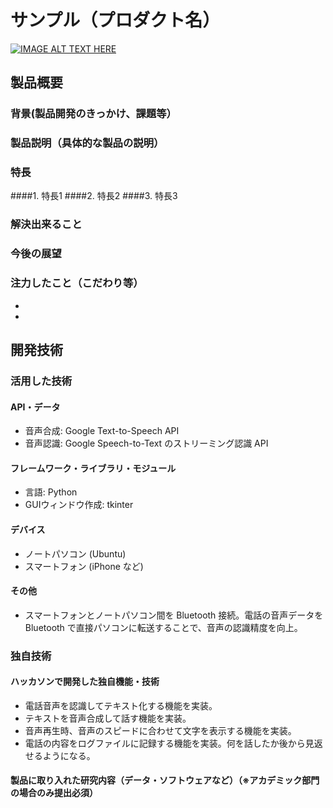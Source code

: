 # サンプル（プロダクト名）

[![IMAGE ALT TEXT HERE](https://jphacks.com/wp-content/uploads/2021/07/JPHACKS2021_ogp.jpg)](https://www.youtube.com/watch?v=LUPQFB4QyVo)

## 製品概要
### 背景(製品開発のきっかけ、課題等）
### 製品説明（具体的な製品の説明）
### 特長
####1. 特長1
####2. 特長2
####3. 特長3

### 解決出来ること
### 今後の展望
### 注力したこと（こだわり等）
* 
* 

## 開発技術
### 活用した技術
#### API・データ
* 音声合成: Google Text-to-Speech API
* 音声認識: Google Speech-to-Text のストリーミング認識 API

#### フレームワーク・ライブラリ・モジュール
* 言語: Python
* GUIウィンドウ作成: tkinter

#### デバイス
* ノートパソコン (Ubuntu)
* スマートフォン (iPhone など)

#### その他
* スマートフォンとノートパソコン間を Bluetooth 接続。電話の音声データを Bluetooth で直接パソコンに転送することで、音声の認識精度を向上。

### 独自技術
#### ハッカソンで開発した独自機能・技術
* 電話音声を認識してテキスト化する機能を実装。
* テキストを音声合成して話す機能を実装。
* 音声再生時、音声のスピードに合わせて文字を表示する機能を実装。
* 電話の内容をログファイルに記録する機能を実装。何を話したか後から見返せるようになる。

#### 製品に取り入れた研究内容（データ・ソフトウェアなど）（※アカデミック部門の場合のみ提出必須）
